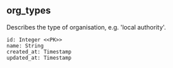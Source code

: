 ## org_types

Describes the type of organisation, e.g. 'local authority'.

```
id: Integer <<PK>>
name: String
created_at: Timestamp
updated_at: Timestamp
```
